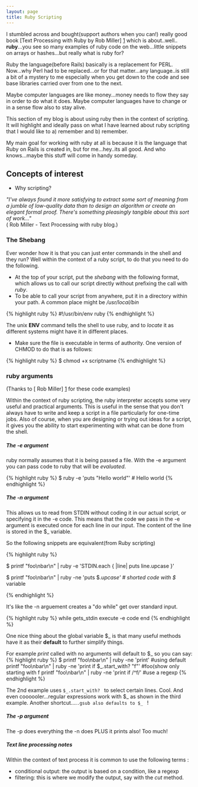 ```yaml
---
layout: page
title: Ruby Scripting
---
```

I stumbled across and bought(support authors when you can!)  really good book [Text Processing with Ruby by Rob Miller] [1] which is about..well..
**ruby**...you see so many examples of ruby code on the web...little snippets on arrays or hashes...but really what is ruby for?

Ruby the language(before Rails) basically is a replacement for PERL.  Now...why Perl had to be replaced...or for that matter...any language..is
still a bit of a mystery to me especially when you get down to the code and see base libraries carried over from one to the next.

Maybe computer languages are like money...money needs to flow they say in order to do what it does.  Maybe computer languages have to change
or in a sense flow also to stay alive.

This section of my blog is about using ruby then in the context of scripting.  It will highlight and ideally pass on what I have learned
about ruby scripting that I would like to a) remember and b) remember.

My main goal for working with ruby at all is because it is the
language that Ruby on Rails is created in, but for me...hey..its all good.  And who knows...maybe this stuff will come in handy someday.


## Concepts of interest

* Why scripting?

<cite>"I've always found it more satisfying to extract some sort of meaning from a jumble of low-quality data than to design an algorithm or create an elegant formal proof.
 There's something pleasingly tangible about this sort of work..." </cite>   </br>
  ( Rob Miller - Text Processing with ruby blog.)


### The Shebang

Ever wonder how it is that you can just enter commands in the shell and they run?  Well within the context of a ruby script, to do that you need to do the following.

 - At the top of your script, put the *shebang*  with the following format, which allows us to call our script directly without prefixing the call with  *ruby*.
 - To be able to call your script from anywhere, put it in a directory within your path.  A common place might be */usr/local/bin*

{% highlight ruby %}
  #!/usr/bin/env ruby
{% endhighlight %}

The unix **ENV** command tells the shell to use ruby, and to *locate* it as different systems might have it in different places.

- Make sure the file is executable in terms of authority.  One version of CHMOD to do that is as follows:

{% highlight ruby %}
  $ chmod +x  scriptname
{% endhighlight %}

### ruby arguments
(Thanks to  [ Rob Miller] [1]  for these code examples)

Within the context of ruby scripting, the ruby interpreter accepts some very useful and practical arguments.    This is useful in the sense that you don't
always have to write and keep a script in a file particularly for one-time jobs.  Also of course, when you are designing or trying out ideas for a script, it
gives you the ability to start experimenting with what can be done from the shell.

##### The -e  argument
ruby normally assumes that it is being passed a file.  With the -e argument you can pass code to ruby that will be *evaluated*.

{% highlight ruby %}
$ ruby -e 'puts "Hello world"'    # Hello world
{% endhighlight %}

##### The -n argument

This allows us to read from STDIN without coding it in our actual script, or specifying it in the -e code.
This means that the code we pass in the -e argument is executed once for each line in our input.
The content of the line is stored in the $_ variable.

So the following snippets are equivalent(from Ruby scripting)

{% highlight ruby %}

$ printf "foo\nbar\n" | ruby -e 'STDIN.each { |line| puts line.upcase }'

$ printf "foo\nbar\n" | ruby -ne 'puts $_.upcase'  # shorted code with $_ variable

{% endhighlight %}

It's like the -n arguement creates a "do while" get over standard input.

{% highlight ruby %}
while  gets_stdin
execute -e code
end
{% endhighlight %}

One nice thing about the global variable $_ is that many useful methods have it as their **default** to further simplify things.

For example *print* called with no arguments will default to $_   so you can say:
{% highlight ruby %}
 $ printf "foo\nbar\n" | ruby -ne 'print'  #using default
 printf "foo\nbar\n" | ruby -ne 'print if $_.start_with? "f"' #foo(show only starting with f
 printf "foo\nbar\n" | ruby -ne 'print if /^f/' #use a regexp
{% endhighlight %}

The 2nd example uses ```$_.start_with? ``` to select certain lines. Cool.    And even coooooler...regular expressions work with
$_ as shown in the third example.    Another shortcut....```.gsub also defaults to $_ ```  !

##### The -p  argument
The -p does everything the -n does PLUS it prints also!  Too much!

##### Text line processing notes
Within the context of text process it is common to use the following terms :

-  conditional output:  the output is based on a condition, like a regexp
-  filtering: this is where we modify the output, say with the *cut* method.

 [1]: https://robm.me.uk/text-processing-with-ruby/



